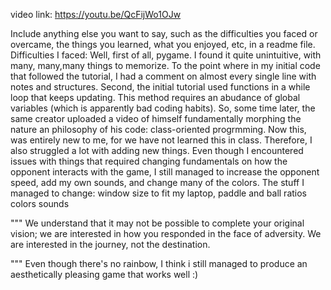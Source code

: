 video link: https://youtu.be/QcFijWo1OJw


Include anything else you want to say, such as the difficulties you faced or overcame, the things you learned, what you enjoyed, etc, in a readme file.
Difficulties I faced:
Well, first of all, pygame. I found it quite unintuitive, with many, many,many things to memorize. To the point where in my initial code that followed the tutorial, I had a comment on almost every single line with notes and structures. Second, the initial tutorial used functions in a while loop that keeps updating. This method requires an abudance of global variables (which is apparently bad coding habits). So, some time later, the same creator uploaded a video of himself fundamentally morphing the nature an philosophy of his code: class-oriented progrmming. Now this, was entirely new to me, for we have not learned this in class. Therefore, I also struggled a lot with adding new things. Even though I encountered issues with things that required changing fundamentals on how the opponent interacts with the game, I still managed to increase the opponent speed, add my own sounds, and change many of the colors.
The stuff I managed to change:
window size to fit my laptop,
paddle and ball ratios
colors
sounds
 
"""
We understand that it may not be possible to complete your original vision;  we are interested in how you responded in the face of adversity.  We are interested in the journey, not the destination.

"""
Even though there's no rainbow, I think i still managed to produce an aesthetically pleasing game that works well :)
